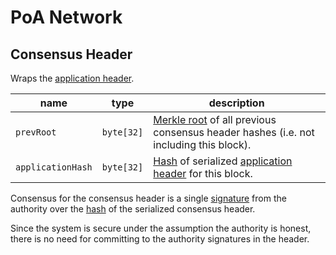 # PoA Network

## Consensus Header

Wraps the [application header](../protocol/block_header.md#application-header).

name              | type       | description
------------------|------------|-----------------------------------------------------------------------------------------------------------------------------------------------------------
`prevRoot`        | `byte[32]` | [Merkle root](../protocol/cryptographic_primitives.md#binary-merkle-tree) of all previous consensus header hashes (i.e. not including this block).
`applicationHash` | `byte[32]` | [Hash](../protocol/cryptographic_primitives.md#hashing) of serialized [application header](../protocol/block_header.md#application-header) for this block.

Consensus for the consensus header is a single [signature](../protocol/cryptographic_primitives.md#public-key-cryptography) from the authority over the [hash](../protocol/cryptographic_primitives.md#hashing) of the serialized consensus header.

Since the system is secure under the assumption the authority is honest, there is no need for committing to the authority signatures in the header.
